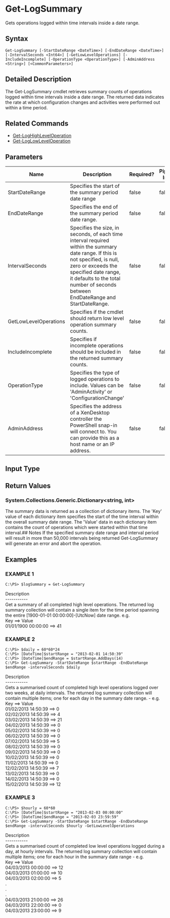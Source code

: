 ﻿# Get-LogSummary

   Gets operations logged within time intervals inside a date range.

## Syntax
```
Get-LogSummary [-StartDateRange <DateTime>] [-EndDateRange <DateTime>] [-IntervalSeconds <Int64>] [-GetLowLevelOperations] [-IncludeIncomplete] [-OperationType <OperationType>] [-AdminAddress <String>] [<CommonParameters>]
```

## Detailed Description
   The Get-LogSummary cmdlet retrieves summary counts of operations logged within time intervals inside a date range. The returned data indicates the rate at which configuration changes and activities were performed out within a time period.

## Related Commands
  * [Get-LogHighLevelOperation](Get-LogHighLevelOperation.html)
  * [Get-LogLowLevelOperation](Get-LogLowLevelOperation.html)
## Parameters

| Name   | Description | Required? | Pipeline Input | Default Value |
| --- | --- | --- | --- | --- |
| StartDateRange | Specifies the start of the summary period date range | false | false | 1900-01-01 00:00:00 |
| EndDateRange | Specifies the end of the summary period date range. | false | false | DateTime.UtcNow |
| IntervalSeconds | Specifies the size, in seconds, of each time interval required within the summary date range. If this is not specified, is null, zero or exceeds the specified date range, it defaults to the total number of seconds between EndDateRange and StartDateRange. | false | false | Total number of seconds in the EndDateRange and StartDateRange time span. |
| GetLowLevelOperations | Specifies if the cmdlet should return low level operation summary counts. | false | false | $false - high level operations counts are returned. |
| IncludeIncomplete | Specifies if incomplete operations should be included in the returned summary counts. | false | false | $false - incomplete operations are excluded. |
| OperationType | Specifies the type of logged operations to include. Values can be 'AdminActivity' or 'ConfigurationChange' | false | false |  |
| AdminAddress | Specifies the address of a XenDesktop controller the PowerShell snap-in will connect to. You can provide this as a host name or an IP address. | false | false | Localhost. Once a value is provided by any cmdlet, this value becomes the default. |

## Input Type
### 
   
## Return Values
### System.Collections.Generic.Dictionary<string, int>
   The summary data is returned as a collection of dictionary items. The 'Key' value of each dictionary item specifies the start of the time interval within the overall summary date range. The 'Value' data in each dictionary item contains the count of operations which were started within that time interval.## Notes
   If the specified summary date range and interval period will result in more than 50,000 intervals being returned Get-LogSummary will generate an error and abort the operation.
## Examples

### EXAMPLE 1
```
C:\PS> $logSummary = Get-LogSummary
```
   Description<br>-----------<br>Get a summary of all completed high level operations. The returned log summary collection will contain a single item for the time period spanning the entire [1900-01-01 00:00:00]-[UtcNow] date range. e.g.<br>Key ==> Value<br>01/01/1900 00:00:00 ==> 41
### EXAMPLE 2
```
C:\PS> $daily = 60*60*24
C:\PS> [DateTime]$startRange = "2013-02-01 14:50:39"
C:\PS> [DateTime]$endRange = $startRange.AddDays(14)          
C:\PS> Get-LogSummary -StartDateRange $startRange -EndDateRange $endRange -intervalSeconds $daily
```
   Description<br>-----------<br>Gets a summarised count of completed high level operations logged over two weeks, at daily intervals. The returned log summary collection will contain multiple items; one for each day in the summary date range. - e.g.<br>Key ==> Value<br>01/02/2013 14:50:39 ==>  0<br>02/02/2013 14:50:39 ==>  4<br>03/02/2013 14:50:39 ==> 21<br>04/02/2013 14:50:39 ==>  0<br>05/02/2013 14:50:39 ==>  0<br>06/02/2013 14:50:39 ==>  0<br>07/02/2013 14:50:39 ==>  5<br>08/02/2013 14:50:39 ==>  0<br>09/02/2013 14:50:39 ==>  0<br>10/02/2013 14:50:39 ==>  0<br>11/02/2013 14:50:39 ==>  0<br>12/02/2013 14:50:39 ==>  7<br>13/02/2013 14:50:39 ==>  0<br>14/02/2013 14:50:39 ==>  0<br>15/02/2013 14:50:39 ==> 12
### EXAMPLE 3
```
C:\PS> $hourly = 60*60
C:\PS> [DateTime]$startRange = "2013-02-03 00:00:00"
C:\PS> [DateTime]$endRange = "2013-02-03 23:59:59"
C:\PS> Get-LogSummary -StartDateRange $startRange -EndDateRange $endRange -intervalSeconds $hourly -GetLowLevelOperations
```
   Description<br>-----------<br>Gets a summarised count of completed low level operations logged during a day, at hourly intervals.  The returned log summary collection will contain multiple items; one for each hour in the summary date range - e.g.<br>Key ==> Value<br>04/03/2013 00:00:00  ==> 12<br>04/03/2013 01:00:00  ==> 10<br>04/03/2013 02:00:00  ==>  5<br>.<br>.<br>.<br>04/03/2013 21:00:00 ==> 26<br>04/03/2013 22:00:00 ==>  0<br>04/03/2013 23:00:00 ==>  9
